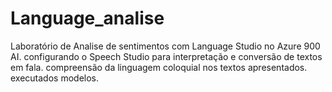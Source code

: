 # Language_analise
Laboratório de Analise de sentimentos com Language Studio no Azure 900 AI.
configurando o Speech Studio para interpretação e conversão de textos em fala.
compreensão da linguagem coloquial nos textos apresentados.
executados modelos.
